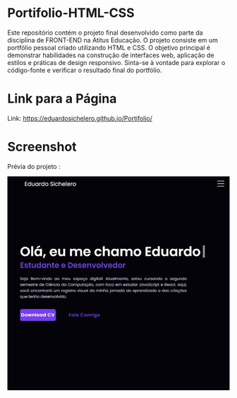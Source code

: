 # Portifolio-HTML-CSS
Este repositório contém o projeto final desenvolvido como parte da disciplina de FRONT-END na Atitus Educação. O projeto consiste em um portfólio pessoal criado utilizando HTML e CSS. O objetivo principal é demonstrar habilidades na construção de interfaces web, aplicação de estilos e práticas de design responsivo. Sinta-se à vontade para explorar o código-fonte e verificar o resultado final do portfólio.


# Link para a Página

Link: https://eduardosichelero.github.io/Portifolio/

# Screenshot
Prévia do projeto :

![screenshot](Screenshot.jpg)
